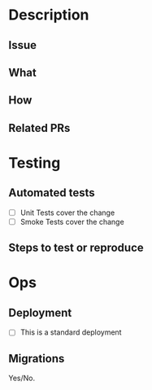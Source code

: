 <!-- The title of the PR ↑↑↑ above should provide a general summary of what it is about. -->
<!-- Warning: any PR that has missing info is not ready to be reviewed. -->

# Description
## Issue
<!-- Link the PR to one or more issues. -->
<!-- Use "closes" followed by the issue ID. 
closes #314159
-->

## What
<!-- What did you do? (Functionally).
Added this new feature/value, fixed that bug/behaviour…
-->

## How
<!-- How did you do it? (Technically).
I used this library to add this to make that better.
-->

## Related PRs
<!-- List of possible related PRs against other branches/repos.
<!-- Alternatively, indicate "None".
- [ ] #271828
- [ ] ...
-->

# Testing
## Automated tests
- [ ] Unit Tests cover the change
- [ ] Smoke Tests cover the change  

<!-- Notice: if one of the above boxes is not ticked, please explain why. -->

## Steps to test or reproduce
<!-- Command to initiate automated tests.
`bender test`
-->

<!-- Or, list of steps to follow for manual testing.
- Do this
- Do that
- ...
-->

# Ops
## Deployment
- [ ] This is a standard deployment

<!-- Notice: if this box is not ticked, please explain why and detail the steps to deploy. -->

## Migrations
<!-- Choose one -->
Yes/No.

